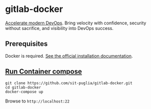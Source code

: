 # gitlab-docker
[Accelerate modern DevOps](https://about.gitlab.com). Bring velocity with confidence, security without sacrifice, and visibility into DevOps success.

## Prerequisites
Docker is required. [See the official installation documentation](https://docs.docker.com/install/).

## [Run Container compose](https://docs.gitlab.com/ee/install/docker.html#install-gitlab-using-docker-compose)

````
git clone https://github.com/sit-puglia/gitlab-docker.git
cd gitlab-docker
docker-compose up
````

Browse to `http://localhost:22`

